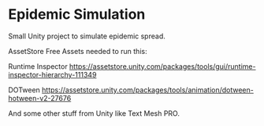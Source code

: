 # Epidemic Simulation
Small Unity project to simulate epidemic spread.

AssetStore Free Assets needed to run this:

Runtime Inspector
https://assetstore.unity.com/packages/tools/gui/runtime-inspector-hierarchy-111349

DOTween
https://assetstore.unity.com/packages/tools/animation/dotween-hotween-v2-27676

And some other stuff from Unity like Text Mesh PRO.

